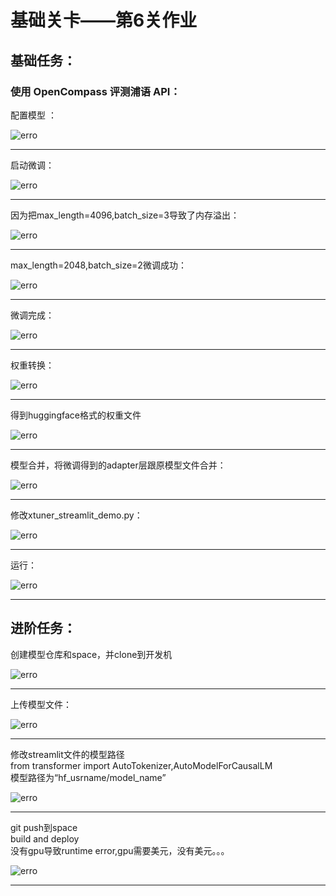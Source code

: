 
# 基础关卡——第6关作业

    
## 基础任务：

### 使用 OpenCompass 评测浦语 API：

配置模型 ：

  
![erro](https://github.com/Victory-7291/AI_Lab/raw/main/images/oc1.png "2024-11-20%2010-52-40.png")

  
-------------------------------------------------------------------------------------------------------------------

  
启动微调：

  
![erro](https://github.com/Victory-7291/AI_Lab/raw/main/images/oc2.png "2024-11-20%2016-23-28.png")

  
-------------------------------------------------------------------------------------------------------------------


因为把max_length=4096,batch_size=3导致了内存溢出：

  
![erro](https://github.com/Victory-7291/AI_Lab/raw/main/images/2024-11-23%2011-10-31.png "2024-11-20%2021-42-15.png")

  
-------------------------------------------------------------------------------------------------------------------


max_length=2048,batch_size=2微调成功：

  
![erro](https://github.com/Victory-7291/AI_Lab/blob/main/images/2024-11-23%2011-16-58.png "2024-11-20%2021-42-31.png")

  
-------------------------------------------------------------------------------------------------------------------


微调完成：

  
![erro](https://github.com/Victory-7291/AI_Lab/raw/main/images/2024-11-23%2017-28-07.png "2024-11-20%2021-43-08.png")

  
-------------------------------------------------------------------------------------------------------------------


权重转换：

  
![erro](https://github.com/Victory-7291/AI_Lab/raw/main/images/2024-11-23%2022-34-01.png "2024-11-20%2021-42-31.png")

  
-------------------------------------------------------------------------------------------------------------------


得到huggingface格式的权重文件

![erro](https://github.com/Victory-7291/AI_Lab/raw/main/images/2024-11-23%2022-33-39.png "2024-11-20%2021-42-15.png")

  
-------------------------------------------------------------------------------------------------------------------


模型合并，将微调得到的adapter层跟原模型文件合并：

![erro](https://github.com/Victory-7291/AI_Lab/raw/main/images/2024-11-23%2022-41-44.png "2024-11-20%2021-43-08.png")

  
-------------------------------------------------------------------------------------------------------------------


修改xtuner_streamlit_demo.py：

  
![erro](https://github.com/Victory-7291/AI_Lab/raw/main/images/2024-11-23%2022-44-20.png "2024-11-20%2021-43-50.png")

  
-------------------------------------------------------------------------------------------------------------------


运行：

  
![erro](https://github.com/Victory-7291/AI_Lab/raw/main/images/2024-11-23%2023-26-31.png "2024-11-20%2021-43-50.png")

  
-------------------------------------------------------------------------------------------------------------------


## 进阶任务：



创建模型仓库和space，并clone到开发机

  
![erro](https://github.com/Victory-7291/AI_Lab/raw/main/images/2024-11-24%2022-15-47.png "2024-11-20%2021-42-31.png")

  
-------------------------------------------------------------------------------------------------------------------


上传模型文件：

![erro](https://github.com/Victory-7291/AI_Lab/raw/main/images/2024-11-24%2021-59-29.png "2024-11-20%2021-42-15.png")

  
-------------------------------------------------------------------------------------------------------------------


修改streamlit文件的模型路径<br>from transformer import AutoTokenizer,AutoModelForCausalLM<br>
模型路径为“hf_usrname/model_name”

![erro](https://github.com/Victory-7291/AI_Lab/raw/main/images/2024-11-24%2021-55-49.png "2024-11-20%2021-43-08.png")

  
-------------------------------------------------------------------------------------------------------------------


git push到space<br>build and deploy<br>没有gpu导致runtime error,gpu需要美元，没有美元。。。

  
![erro](https://github.com/Victory-7291/AI_Lab/raw/main/images/2024-11-24%2021-58-10.png "2024-11-20%2021-43-50.png")

  
-------------------------------------------------------------------------------------------------------------------
